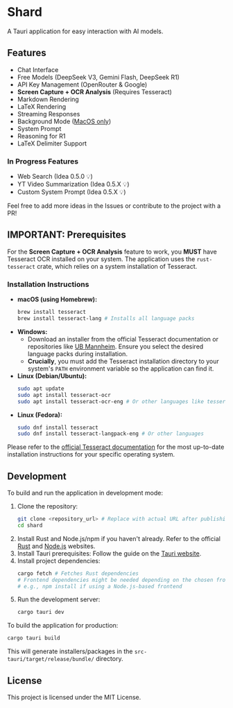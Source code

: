 # Shard

A Tauri application for easy interaction with AI models.

## Features

*   Chat Interface
*   Free Models (DeepSeek V3, Gemini Flash, DeepSeek R1)
*   API Key Management (OpenRouter & Google)
*   **Screen Capture + OCR Analysis** (Requires Tesseract)
*   Markdown Rendering
*   LaTeX Rendering
*   Streaming Responses
*   Background Mode ([MacOS only](https://developer.apple.com/documentation/appkit/nspanel))
*   System Prompt
*   Reasoning for R1
*   LaTeX Delimiter Support

### In Progress Features

*   Web Search (Idea 0.5.0 💡)
*   YT Video Summarization (Idea 0.5.X 💡)
*   Custom System Prompt (Idea 0.5.X 💡)

Feel free to add more ideas in the Issues or contribute to the project with a PR!

## IMPORTANT: Prerequisites

For the **Screen Capture + OCR Analysis** feature to work, you **MUST** have Tesseract OCR installed on your system. The application uses the `rust-tesseract` crate, which relies on a system installation of Tesseract.

### Installation Instructions

*   **macOS (using Homebrew):**
    ```bash
    brew install tesseract
    brew install tesseract-lang # Installs all language packs
    ```
*   **Windows:**
    *   Download an installer from the official Tesseract documentation or repositories like [UB Mannheim](https://github.com/UB-Mannheim/tesseract/wiki). Ensure you select the desired language packs during installation.
    *   **Crucially**, you must add the Tesseract installation directory to your system's `PATH` environment variable so the application can find it.
*   **Linux (Debian/Ubuntu):**
    ```bash
    sudo apt update
    sudo apt install tesseract-ocr
    sudo apt install tesseract-ocr-eng # Or other languages like tesseract-ocr-all
    ```
*   **Linux (Fedora):**
    ```bash
    sudo dnf install tesseract
    sudo dnf install tesseract-langpack-eng # Or other languages
    ```

Please refer to the [official Tesseract documentation](https://tesseract-ocr.github.io/tessdoc/) for the most up-to-date installation instructions for your specific operating system.

## Development

To build and run the application in development mode:

1.  Clone the repository:
    ```bash
    git clone <repository_url> # Replace with actual URL after publishing
    cd shard
    ```
2.  Install Rust and Node.js/npm if you haven't already. Refer to the official [Rust](https://www.rust-lang.org/tools/install) and [Node.js](https://nodejs.org/) websites.
3.  Install Tauri prerequisites: Follow the guide on the [Tauri website](https://tauri.app/v1/guides/getting-started/prerequisites).
4.  Install project dependencies:
    ```bash
    cargo fetch # Fetches Rust dependencies
    # Frontend dependencies might be needed depending on the chosen frontend setup
    # e.g., npm install if using a Node.js-based frontend
    ```
5.  Run the development server:
    ```bash
    cargo tauri dev
    ```

To build the application for production:

```bash
cargo tauri build
```

This will generate installers/packages in the `src-tauri/target/release/bundle/` directory.

## License

This project is licensed under the MIT License.
